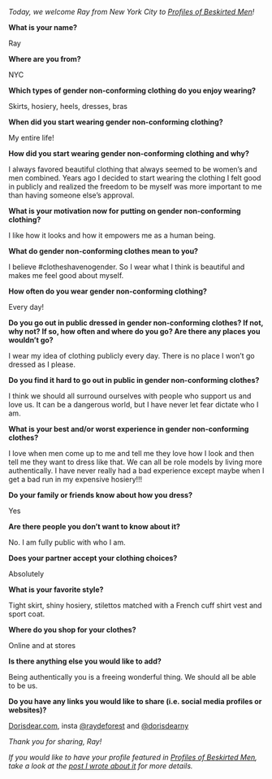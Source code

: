 *Today, we welcome Ray from New York City to [Profiles of Beskirted Men](https://www.the-beskirted-man.com/category/profiles-of-beskirted-men/)!*

**What is your name?**

Ray

**Where are you from?**

NYC

**Which types of gender non-conforming clothing do you enjoy wearing?**

Skirts, hosiery, heels, dresses, bras

**When did you start wearing gender non-conforming clothing?**

My entire life!

**How did you start wearing gender non-conforming clothing and why?**

I always favored beautiful clothing that always seemed to be women’s and men combined. Years ago I decided to start wearing the clothing I felt good in publicly and realized the freedom to be myself was more important to me than having someone else’s approval.

**What is your motivation now for putting on gender non-conforming clothing?**

I like how it looks and how it empowers me as a human being.

**What do gender non-conforming clothes mean to you?**

I believe #clotheshavenogender. So I wear what I think is beautiful and makes me feel good about myself.

**How often do you wear gender non-conforming clothing?**

Every day!

**Do you go out in public dressed in gender non-conforming clothes? If not, why not? If so, how often and where do you go? Are there any places you wouldn’t go?**

I wear my idea of clothing publicly every day. There is no place I won’t go dressed as I please.

**Do you find it hard to go out in public in gender non-conforming clothes?**

I think we should all surround ourselves with people who support us and love us. It can be a dangerous world, but I have never let fear dictate who I am.

**What is your best and/or worst experience in gender non-conforming clothes?**

I love when men come up to me and tell me they love how I look and then tell me they want to dress like that. We can all be role models by living more authentically. I have never really had a bad experience except maybe when I get a bad run in my expensive hosiery!!!

**Do your family or friends know about how you dress?**

Yes

**Are there people you don’t want to know about it?**

No. I am fully public with who I am.

**Does your partner accept your clothing choices?**

Absolutely

**What is your favorite style?**

Tight skirt, shiny hosiery, stilettos matched with a French cuff shirt vest and sport coat.

**Where do you shop for your clothes?**

Online and at stores

**Is there anything else you would like to add?**

Being authentically you is a freeing wonderful thing. We should all be able to be us.

**Do you have any links you would like to share (i.e. social media profiles or websites)?**

[Dorisdear.com](http://Dorisdear.com), insta [@raydeforest](https://www.instagram.com/raydeforest) and [@dorisdearny](https://www.instagram.com/dorisdearny)

*Thank you for sharing, Ray!*

*If you would like to have your profile featured in [Profiles of Beskirted Men](https://www.the-beskirted-man.com/category/profiles-of-beskirted-men/), take a look at the [post I wrote about it](https://www.the-beskirted-man.com/profiles-of-beskirted-men/profiles-of-beskirted-men/) for more details.*